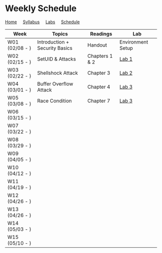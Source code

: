 # Weekly Schedule

[Home](./index.md) &nbsp;&nbsp;&nbsp; [Syllabus](./syllabus.md)  &nbsp;&nbsp;&nbsp; [Labs](./labs.md) &nbsp;&nbsp;&nbsp; [Schedule](./schedule.md)

| Week         | Topics | Readings  |  Lab |  
| ---          | ---    | --- | --- |
|W01 (02/08 - ) | Introduction + Security Basics| Handout | Environment Setup |
|W02 (02/15 - ) | SetUID & Attacks | Chapters 1 & 2 | [Lab 1](./labs.md) |
|W03 (02/22 - ) | Shellshock Attack | Chapter 3| [Lab 2](./labs.md) |
|W04 (03/01 - ) | Buffer Overflow Attack | Chapter 4| [Lab 3](./labs.md) |
|W05 (03/08 - ) | Race Condition | Chapter 7 | [Lab 3](./labs.md) |
|W06 (03/15 - ) | | | | 
|W07 (03/22 - ) | | | | 
|W08 (03/29 - ) | | | | 
|W09 (04/05 - ) | | | | 
|W10 (04/12 - ) | | | | 
|W11 (04/19 - ) | | | | 
|W12 (04/26 - ) | | | | 
|W13 (04/26 - ) | | | | 
|W14 (05/03 - ) | | | | 
|W15 (05/10 - ) | | | | 
